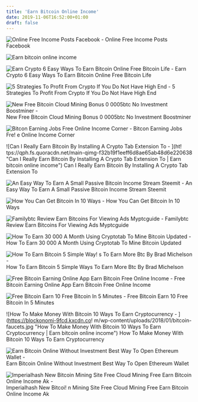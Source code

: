 ```yaml
---
title: 'Earn Bitcoin Online Income'
date: 2019-11-06T16:52:00+01:00
draft: false
---
```


![Online Free Income Posts Facebook - ](https://lookaside.fbsbx.com/lookaside/crawler/media/?media_id=1846993995360749 "Online Free Income Posts Facebook | Earn bitcoin online income") Online Free Income Posts Facebook

![Earn bitcoin online income](https://miro.medium.com/max/1200/0*8IeopF0ykaaOQAAO.jpg "Earn bitcoin online income") 

![Earn Crypto 6 Easy Ways To Earn Bitcoin Online Free Bitcoin Life - ](https://releaseyourdigitaltalent.com/wp-content/uploads/2019/05/Passive_Income.jpg "Earn Crypto 6 Easy Ways To Earn Bitcoin Online Free Bitcoin Life | Earn bitcoin online income") Earn Crypto 6 Easy Ways To Earn Bitcoin Online Free Bitcoin Life

![5 Strategies To Profit From Crypto If You Do Not Have High End - ](https://blog.minergate.com/wp-content/uploads/2017/10/monero-charts.png "5 Strategies To Profit From Crypto If You Do Not Have High End | Earn bitcoin online income") 5 Strategies To Profit From Crypto If You Do Not Have High End

![New Free Bitcoin Cloud Mining Bonus 0 0005btc No Investment Boostminer - ](https://i.ytimg.com/vi/lrMWuYHmjWY/maxresdefault.jpg "New Free Bitcoin Cloud Mining Bonus 0 0005btc No Investment Boostminer | Earn bitcoin online income") New Free Bitcoin Cloud Mining Bonus 0 0005btc No Investment Boostminer

![Bitcon Earning Jobs Free Online Income Corner - ](http://freeonlineincomecorner.weebly.com/uploads/1/1/3/7/113793751/published/earn-free-bitcoins-visiting-websites-580x363.jpg?1509813070 "Bitcon Earning Jobs Free Online Income Corner | Earn bitcoin online income") Bitcon Earning Jobs Fre! e Online Income Corner

![Can I Really Earn Bitcoin By Installing A Crypto Tab Extension To - ](ht!   tps://qph.fs.quoracdn.net/main-qimg-f32b19f1eeff6d8ae65ab48d6e220638 "Can I Really Earn Bitcoin By Installing A Crypto Tab Extension To | Earn bitcoin online income") Can I Really Earn Bitcoin By Installing A Crypto Tab Extension To

![An Easy Way To Earn A Small Passive Bitcoin Income Stream Steemit - ](https://steemitimages.com/DQmZVnzhr2biwjEvdn1o3P9n4srpmEPCeh5MQLEE19R8hH8/Best-Change-Easy-Way-To-Earn-Bitcoin.jpg "An Easy Way To Earn A Small Passive Bitcoin Income Stream Steemit | Earn bitcoin online income") An Easy Way To Earn A Small Passive Bitcoin Income Stream Steemit

![How You Can Get Bitcoin In 10 Ways - ](https://bitcoinhideout.com/wp-content/uploads/2017/12/cryptopoly.jpg "How You Can Get Bitcoin In 10 Ways | Ea!   rn bitcoin online income") How You Can Get Bitcoin In 10 Ways

![Familybtc Review Earn Bitcoins For Viewing Ads Myptcguide - ](https://myptcguide.com/wp-content/uploads/2018/08/familybtc-review-featured-image.png "Familybtc Review Earn Bitcoins For Viewing Ads Myptcguide | Earn bitcoin online income") Familybtc Review Earn Bitcoins For Viewing Ads Myptcguide

![How To Earn 30 000 A Month Using Cryptotab To Mine Bitcoin Updated - ](https://cryptoclarified.com/wp-content/uploads/2018/10/Screen-Shot-2018-10-01-at-7.34.23-AM.png "How To Earn 30 000 A Month Using Cryptotab To Mine Bitcoin Updated | Earn bitcoin online income") How To Earn 30 000 A Month Using Cryptotab To Mine Bitcoin Updated

![How To Earn Bitcoin 5 Simple Way!   s To Earn More Btc By Brad Michelson - ](https://hackernoon.com/drafts/hn2v31fx.png "How To Earn Bitcoin 5 S!   imple Ways To Earn More Btc By Brad Michelson | Earn bitcoin online income") How To Earn Bitcoin 5 Simple Ways To Earn More Btc By Brad Michelson

![Free Bitcoin Earning Online App Earn Bitcoin Free Online Income - ](http://www.bitcoininspector.com/wp-content/uploads/mvbthumbs/img_48379_free-bitcoin-earning-online-app-earn-bitcoin-free-online-income-without-investment-student-jobs.jpg "Free Bitcoin Earning Online App Earn Bitcoin Free Online Income | Earn bitcoin online income") Free Bitcoin Earning Online App Earn Bitcoin Free Online Income

![Free Bitcoin Earn 10 Free Bitcoin In 5 Minutes - ](http://www.freebiebitcoin.com/img/dog.png "Free Bitcoin Earn 10 Free Bitcoin In 5 Minutes | Earn bitcoin online income") Free Bitcoin Earn 10 Free Bitcoin In 5 Minutes

![How To Make Money With Bitcoin 10 Ways To Earn Cryptocurrency - ](https://blockonomi-9fcd.kxcdn.co!   m/wp-content/uploads/2018/01/bitcoin-faucets.jpg "How To Make Money With Bitcoin 10 Ways To Earn Cryptocurrency | Earn bitcoin online income") How To Make Money With Bitcoin 10 Ways To Earn Cryptocurrency

![Earn Bitcoin Online Without Investment Best Way To Open Ethereum Wallet - ](https://i.ytimg.com/vi/-1QPITlwVUA/maxresdefault.jpg "Earn Bitcoin Online Without Investment Best Way To Open Ethereum Wallet | Earn bitcoin online income") Earn Bitcoin Online Without Investment Best Way To Open Ethereum Wallet

![Imperialhash New Bitcoin Mining Site Free Cloud Mining Free Earn Bitcoin Online Income Ak - ](https://i.ytimg.com/vi/i2UAlLuYeD0/maxresdefault.jpg "Imperialhash New Bitcoin Mining Site Free Cloud Mining Free Earn Bitcoin Onl!   ine Income Ak | Earn bitcoin online income") Imperialhash New Bitcoi! n Mining Site Free Cloud Mining Free Earn Bitcoin Online Income Ak